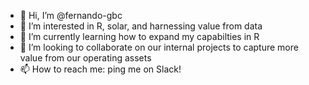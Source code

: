 - 👋 Hi, I’m @fernando-gbc
- 👀 I’m interested in R, solar, and harnessing value from data
- 🌱 I’m currently learning how to expand my capabilties in R
- 💞️ I’m looking to collaborate on our internal projects to capture more value from our operating assets
- 📫 How to reach me: ping me on Slack!

<!---
fernando-gbc/fernando-gbc is a ✨ special ✨ repository because its `README.md` (this file) appears on your GitHub profile.
You can click the Preview link to take a look at your changes.
--->
